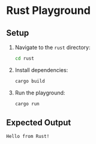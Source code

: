 # Rust Playground

## Setup
1. Navigate to the `rust` directory:
   ```bash
   cd rust
   ```
2. Install dependencies:
   ```bash
   cargo build
   ```
3. Run the playground:
   ```bash
   cargo run
   ```

## Expected Output
```
Hello from Rust!
```